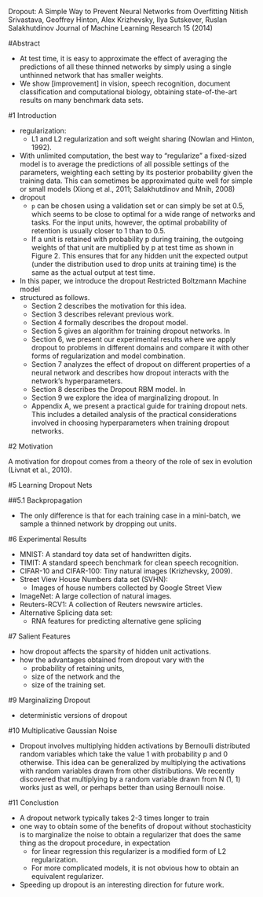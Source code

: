 Dropout: A Simple Way to Prevent Neural Networks from Overfitting
Nitish Srivastava, Geoffrey Hinton, Alex Krizhevsky, Ilya Sutskever, 
  Ruslan Salakhutdinov
Journal of Machine Learning Research 15 (2014)

#Abstract

* At test time, it is easy to approximate the effect of averaging the
  predictions of all these thinned networks by simply using a single unthinned
  network that has smaller weights.
* We show [improvement] in vision, speech recognition, document classification
  and computational biology, obtaining state-of-the-art results on many
  benchmark data sets.

#1 Introduction

* regularization: 
  * L1 and L2 regularization and soft weight sharing (Nowlan and Hinton, 1992).
* With unlimited computation, the best way to “regularize” a fixed-sized model
  is to average the predictions of all possible settings of the parameters,
  weighting each setting by its posterior probability given the training data.
  This can sometimes be approximated quite well for simple or small models
  (Xiong et al., 2011; Salakhutdinov and Mnih, 2008)
* dropout
  * `p` can be chosen using a validation set or can simply be set at 0.5, which
    seems to be close to optimal for a wide range of networks and tasks. For
    the input units, however, the optimal probability of retention is usually
    closer to 1 than to 0.5.
  * If a unit is retained with probability p during training, the outgoing
    weights of that unit are multiplied by p at test time as shown in Figure 2.
    This ensures that for any hidden unit the expected output (under the
    distribution used to drop units at training time) is the same as the actual
    output at test time.
* In this paper, we introduce the dropout Restricted Boltzmann Machine model
* structured as follows. 
  * Section 2 describes the motivation for this idea.  
  * Section 3 describes relevant previous work. 
  * Section 4 formally describes the dropout model.  
  * Section 5 gives an algorithm for training dropout networks.  In 
  * Section 6, we present our experimental results where we apply dropout to
    problems in different domains and compare it with other forms of
    regularization and model combination. 
  * Section 7 analyzes the effect of dropout on different properties of a
    neural network and describes how dropout interacts with the network’s
    hyperparameters. 
  * Section 8 describes the Dropout RBM model. In 
  * Section 9 we explore the idea of marginalizing dropout. In 
  * Appendix A, we present a practical guide for training dropout nets. This
    includes a detailed analysis of the practical considerations involved in
    choosing hyperparameters when training dropout networks.

#2 Motivation

A motivation for dropout comes from a theory of the role of sex in evolution
(Livnat et al., 2010).

#5 Learning Dropout Nets

##5.1 Backpropagation

* The only difference is that for each training case in a mini-batch, we sample
  a thinned network by dropping out units.

#6 Experimental Results

* MNIST: A standard toy data set of handwritten digits.
* TIMIT: A standard speech benchmark for clean speech recognition.
* CIFAR-10 and CIFAR-100: Tiny natural images (Krizhevsky, 2009).
* Street View House Numbers data set (SVHN): 
  * Images of house numbers collected by Google Street View
* ImageNet: A large collection of natural images.
* Reuters-RCV1: A collection of Reuters newswire articles.  
* Alternative Splicing data set: 
  * RNA features for predicting alternative gene splicing 

#7 Salient Features

* how dropout affects the sparsity of hidden unit activations.
* how the advantages obtained from dropout vary with the 
  * probability of retaining units, 
  * size of the network and the 
  * size of the training set.

#9 Marginalizing Dropout

* deterministic versions of dropout

#10 Multiplicative Gaussian Noise

* Dropout involves multiplying hidden activations by Bernoulli distributed
  random variables which take the value 1 with probability p and 0 otherwise.
  This idea can be generalized by multiplying the activations with random
  variables drawn from other distributions. We recently discovered that
  multiplying by a random variable drawn from N (1, 1) works just as well, or
  perhaps better than using Bernoulli noise.

#11 Conclustion

* A dropout network typically takes 2-3 times longer to train
* one way to obtain some of the benefits of dropout without stochasticity is
  to marginalize the noise to obtain a regularizer that does the same thing as
  the dropout procedure, in expectation
  * for linear regression this regularizer is a modified form of L2
    regularization. 
  * For more complicated models, it is not obvious how to obtain an equivalent
    regularizer. 
* Speeding up dropout is an interesting direction for future work.
